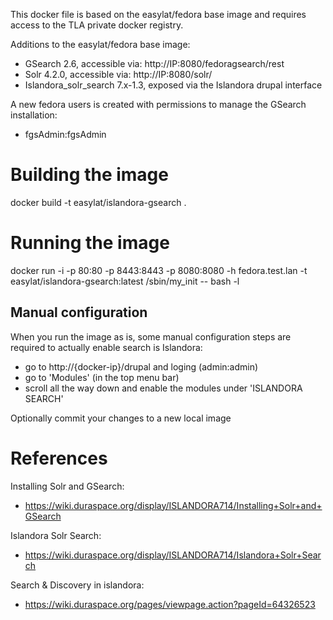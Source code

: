 This docker file is based on the easylat/fedora base image and requires access
to the TLA private docker registry.

Additions to the easylat/fedora base image:
 * GSearch 2.6, accessible via: http://IP:8080/fedoragsearch/rest
 * Solr 4.2.0, accessible via: http://IP:8080/solr/
 * Islandora_solr_search 7.x-1.3, exposed via the Islandora drupal interface

A new fedora users is created with permissions to manage the GSearch installation:
 * fgsAdmin:fgsAdmin

# Building the image #
docker build -t easylat/islandora-gsearch .

# Running the image #
docker run -i -p 80:80 -p 8443:8443 -p 8080:8080 -h fedora.test.lan -t easylat/islandora-gsearch:latest /sbin/my_init -- bash -l

## Manual configuration ##

When you run the image as is, some manual configuration steps are required to actually enable search is Islandora:

 * go to http://{docker-ip}/drupal and loging (admin:admin)
 * go to 'Modules' (in the top menu bar)
 * scroll all the way down and enable the modules under 'ISLANDORA SEARCH'
 
Optionally commit your changes to a new local image

# References #

Installing Solr and GSearch:
 * https://wiki.duraspace.org/display/ISLANDORA714/Installing+Solr+and+GSearch

Islandora Solr Search:
 * https://wiki.duraspace.org/display/ISLANDORA714/Islandora+Solr+Search

Search & Discovery in islandora:
 * https://wiki.duraspace.org/pages/viewpage.action?pageId=64326523
